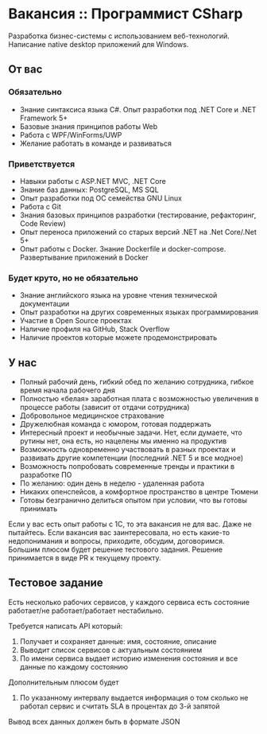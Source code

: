 # Вакансия :: Программист CSharp

Разработка бизнес-системы с использованием веб-технологий. Написание native desktop приложений для Windows.

## От вас

### Обязательно

- Знание синтаксиса языка C#. Опыт разработки под .NET Core и .NET Framework 5+
- Базовые знания принципов работы Web
- Работа с WPF/WinForms/UWP
- Желание работать в команде и развиваться

### Приветствуется

- Навыки работы с ASP.NET MVC, .NET Core
- Знание баз данных: PostgreSQL, MS SQL
- Опыт разработки под ОС семейства GNU Linux
- Работа с Git
- Знания базовых принципов разработки (тестирование, рефакторинг, Code Review)
- Опыт переноса приложений со старых версий .NET на .Net Core/.Net 5+
- Опыт работы с Docker. Знание Dockerfile и docker-compose. Развертывание приложений в Docker

### Будет круто, но не обязательно

- Знание английского языка на уровне чтения технической документации
- Опыт разработки на других современных языках программирования
- Участие в  Open Source проектах
- Наличие профиля на GitHub, Stack Overflow
- Наличие проектов которые можете продемонстрировать

## У нас

- Полный рабочий день, гибкий обед по желанию сотрудника, гибкое время начала рабочего дня
- Полностью «белая» заработная плата с возможностью увеличения в процессе работы (зависит от отдачи сотрудника)
- Добровольное медицинское страхование
- Дружелюбная команда с юмором, готовая поддержать
- Интересный проект и необычные задачи. Нет, если думаете, что рутины нет, она есть, но нацелены мы именно на продуктив
- Возможность одновременно участвовать в разных проектах и развивать другие компетенции (последний .NET 5 и все модное)
- Возможность попробовать современные тренды и практики в разработке ПО
- По желанию: один день в неделю - удаленная работа
- Никаких опенспейсов, а комфортное пространство в центре Тюмени
- Готовы безгранично делиться опытом при условии, что вы готовы принимать

Если у вас есть опыт работы с 1С, то эта вакансия не для вас. Даже не пытайтесь.
Если вакансия вас заинтересовала, но есть какие-то недопонимания и вопросы, приходите, обсудим, договоримся.  
Большим плюсом будет решение тестового задания. Решение принимается в виде PR к текущему проекту.

## Тестовое задание

Есть несколько рабочих сервисов, у каждого сервиса есть состояние работает/не работает/работает нестабильно.

Требуется написать API который:

1. Получает и сохраняет данные: имя, состояние, описание
2. Выводит список сервисов с актуальным состоянием
3. По имени сервиса выдает историю изменения состояния и все данные по каждому состоянию

Дополнительным плюсом будет

1. По указанному интервалу выдается информация о том сколько не работал сервис и считать SLA в процентах до 3-й запятой

Вывод всех данных должен быть в формате JSON
